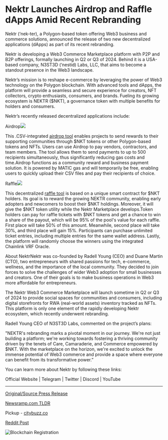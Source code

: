 # Nektr Launches Airdrop and Raffle dApps Amid Recent Rebranding

Nektr (‘nek-ter), a Polygon-based token offering Web3 business and commerce solutions, announced the release of two new decentralized applications (dApps) as part of its recent rebranding.

Nektr is developing a Web3 Commerce Marketplace platform with P2P and B2P offerings, formally launching in Q2 or Q3 of 2024. Behind it is a USA-based company, N3ST3D (‘nestid) Labs, LLC, that aims to become a standout presence in the Web3 landscape.

Nektr’s mission is to reshape e-commerce by leveraging the power of Web3 technology on the Polygon blockchain. With advanced tools and dApps, the platform will provide a seamless and secure experience for creators, NFT collectors, crypto enthusiasts, consumers, and brands. Fueling its growing ecosystem is NEKTR ($NKT), a governance token with multiple benefits for holders and consumers.

Nektr’s recently released decentralized applications include:

Airdrop![](https://api.blockchainwire.io/uploads/BlockAdventureSRL/editor_image/cbe18f25-7992-4b18-b895-c678da61f9c1.jpeg)

This .CSV-integrated [airdrop tool](https://nektr.co/airdrop) enables projects to send rewards to their supporting communities through $NKT tokens or other Polygon-based tokens and NFTs. Users can use Airdrop to pay vendors, contractors, and team members. The tool allows them to send payments to up to 500 recipients simultaneously, thus significantly reducing gas costs and time.Airdrop functions as a community reward and business payment solution. It is powered by MATIC gas and will temporarily be free, enabling users to quickly upload their CSV files and pay their recipients of choice.

Raffle![](https://api.blockchainwire.io/uploads/BlockAdventureSRL/editor_image/7e6a2554-e1f1-47c9-b58c-d6a7b4417749.jpeg)

This decentralized [raffle tool](https://nektr.co/raffle) is based on a unique smart contract for $NKT holders. Its goal is to reward the growing NEKTR community, enabling early adopters and newcomers to boost their $NKT holdings. Moreover, it will give the $NKT token utility while the Nektr Marketplace develops.Token holders can pay for raffle tickets with $NKT tokens and get a chance to win a share of the payout, which will be 95% of the pool's value for each raffle. First place will take 50% of this amount. Meanwhile, second place will take 30%, and third place will gain 15%. Participants can purchase unlimited ticket entries, including multiple entries for the same wallet address. Lastly, the platform will randomly choose the winners using the integrated Chainlink VRF Oracle.

About NektrNektr was co-founded by Radell Young (CEO) and Duane Martin (CTO), two entrepreneurs with shared passions for tech, e-commerce, wellness, and the importance of the local community. They decided to join forces to solve the challenges of wider Web3 adoption for small businesses and creators. One of their goals is to make business operations in Web3 more affordable for entrepreneurs.

The Nektr Web3 Commerce Marketplace will launch sometime in Q2 or Q3 of 2024 to provide social spaces for communities and consumers, including digital storefronts for RWA (real-world assets) inventory tracked as NFTs. This platform is only one element of the rapidly developing Nektr ecosystem, which recently underwent rebranding.

Radell Young CEO of N3ST3D Labs, commented on the project’s plans:

"NEKTR's rebranding marks a pivotal moment in our journey. We're not just building a platform; we're working towards fostering a thriving community driven by the tenets of Care, Camaraderie, and Commerce empowered by $NKT. With the marketplace on the horizon, we're excited to unlock the immense potential of Web3 commerce and provide a space where everyone can benefit from its transformative power.”

You can learn more about Nektr by following these links:

Official Website | Telegram | Twitter | Discord | YouTube 

---

[Original/Source Press Release](https://blockchainwire.io/press-release/nektr-launches-airdrop-and-raffle-dapps-amid-recent-rebranding)
                    

[Newsramp.com TLDR](https://newsramp.com/curated-news/nektr-announces-new-web3-dapps-and-rebranding/c49e64d043c064827cb8514851a54c63) 


Pickup - [citybuzz.co](https://citybuzz.co/2024/03/04/nektr-unveils-airdrop-and-raffle-dapps-in-web3-commerce-push)
 



[Reddit Post](https://www.reddit.com/r/GamingNewsRamp/comments/1b6rnd3/nektr_announces_new_web3_dapps_and_rebranding/) 



![Blockchain Registration](https://cdn.newsramp.app/blockchainwire/qrcode/243/4/jazz1C2m.webp)